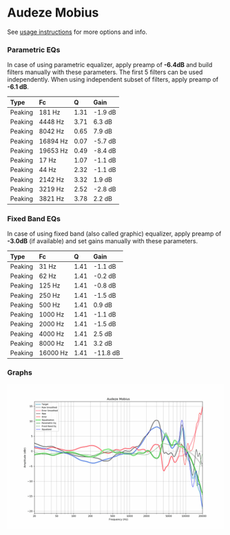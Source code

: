 # Audeze Mobius
See [usage instructions](https://github.com/jaakkopasanen/AutoEq#usage) for more options and info.

### Parametric EQs
In case of using parametric equalizer, apply preamp of **-6.4dB** and build filters manually
with these parameters. The first 5 filters can be used independently.
When using independent subset of filters, apply preamp of **-6.1 dB**.

| Type    | Fc       |    Q | Gain    |
|:--------|:---------|:-----|:--------|
| Peaking | 181 Hz   | 1.31 | -1.9 dB |
| Peaking | 4448 Hz  | 3.71 | 6.3 dB  |
| Peaking | 8042 Hz  | 0.65 | 7.9 dB  |
| Peaking | 16894 Hz | 0.07 | -5.7 dB |
| Peaking | 19653 Hz | 0.49 | -8.4 dB |
| Peaking | 17 Hz    | 1.07 | -1.1 dB |
| Peaking | 44 Hz    | 2.32 | -1.1 dB |
| Peaking | 2142 Hz  | 3.32 | 1.9 dB  |
| Peaking | 3219 Hz  | 2.52 | -2.8 dB |
| Peaking | 3821 Hz  | 3.78 | 2.2 dB  |

### Fixed Band EQs
In case of using fixed band (also called graphic) equalizer, apply preamp of **-3.0dB**
(if available) and set gains manually with these parameters.

| Type    | Fc       |    Q | Gain     |
|:--------|:---------|:-----|:---------|
| Peaking | 31 Hz    | 1.41 | -1.1 dB  |
| Peaking | 62 Hz    | 1.41 | -0.2 dB  |
| Peaking | 125 Hz   | 1.41 | -0.8 dB  |
| Peaking | 250 Hz   | 1.41 | -1.5 dB  |
| Peaking | 500 Hz   | 1.41 | 0.9 dB   |
| Peaking | 1000 Hz  | 1.41 | -1.1 dB  |
| Peaking | 2000 Hz  | 1.41 | -1.5 dB  |
| Peaking | 4000 Hz  | 1.41 | 2.5 dB   |
| Peaking | 8000 Hz  | 1.41 | 3.2 dB   |
| Peaking | 16000 Hz | 1.41 | -11.8 dB |

### Graphs
![](./Audeze%20Mobius.png)